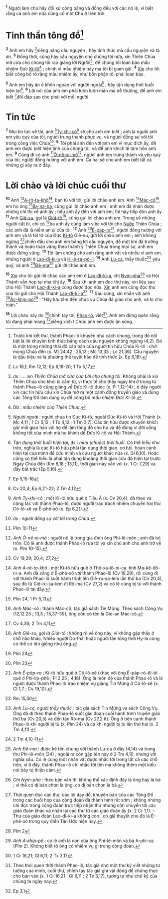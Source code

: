 <sup><b>1</b></sup> Người làm chủ hãy đối xử công bằng và đồng đều với các nô lệ, vì biết rằng cả anh em nữa cũng có một Chủ ở trên trời.

# Tinh thần tông đồ[^1-a7083e7d-2cf5-4fb7-9c3f-e431e6b3503d]

<sup><b>2</b></sup> Anh em hãy [^1@-a7083e7d-2cf5-4fb7-9c3f-e431e6b3503d]siêng năng cầu nguyện ; hãy tỉnh thức mà cầu nguyện và tạ ơn. <sup><b>3</b></sup> Đồng thời, cũng hãy cầu nguyện cho chúng tôi nữa, xin Thiên Chúa mở cửa cho chúng tôi rao giảng lời Người[^2-a7083e7d-2cf5-4fb7-9c3f-e431e6b3503d], để chúng tôi loan báo mầu nhiệm Đức [Ki-tô]()[^3-a7083e7d-2cf5-4fb7-9c3f-e431e6b3503d] ; chính vì mầu nhiệm này mà tôi bị giam giữ. <sup><b>4</b></sup> [Xin]() cho tôi biết công bố rõ ràng mầu nhiệm ấy, như bổn phận tôi phải loan báo.

<sup><b>5</b></sup> Anh em hãy ăn ở khôn ngoan với người ngoài[^4-a7083e7d-2cf5-4fb7-9c3f-e431e6b3503d] ; hãy tận dụng thời buổi hiện tại[^5-a7083e7d-2cf5-4fb7-9c3f-e431e6b3503d]. <sup><b>6</b></sup> Lời nói của anh em phải luôn luôn mặn mà dễ thương, để anh em biết [^2@-a7083e7d-2cf5-4fb7-9c3f-e431e6b3503d]đối đáp sao cho phải với mỗi người.

# Tin tức

<sup><b>7</b></sup> Mọi tin tức về tôi, anh [^3@-a7083e7d-2cf5-4fb7-9c3f-e431e6b3503d][Ty-khi-cô]()[^6-a7083e7d-2cf5-4fb7-9c3f-e431e6b3503d] sẽ cho anh em biết ; anh là người anh em yêu quý của tôi, người trung thành phục vụ, và người đồng sự với tôi trong công việc Chúa[^7-a7083e7d-2cf5-4fb7-9c3f-e431e6b3503d]. <sup><b>8</b></sup> Tôi phái anh đến với anh em vì mục đích ấy, để anh em được biết hiện tình của chúng tôi, và để anh khích lệ tâm hồn anh em. <sup><b>9</b></sup> Cùng đi có anh [^4@-a7083e7d-2cf5-4fb7-9c3f-e431e6b3503d][Ô-nê-xi-mô]()[^8-a7083e7d-2cf5-4fb7-9c3f-e431e6b3503d], người anh em trung thành và yêu quý của tôi, người đồng hương với anh em. Cả hai sẽ cho anh em biết tất cả những gì xảy ra ở đây.

# Lời chào và lời chúc cuối thư

<sup><b>10</b></sup> Anh [^5@-a7083e7d-2cf5-4fb7-9c3f-e431e6b3503d][A-rít-ta-khô]()[^9-a7083e7d-2cf5-4fb7-9c3f-e431e6b3503d], bạn tù với tôi, gửi lời chào anh em. Anh [^6@-a7083e7d-2cf5-4fb7-9c3f-e431e6b3503d][Mác-cô]()[^10-a7083e7d-2cf5-4fb7-9c3f-e431e6b3503d], em họ ông [^7@-a7083e7d-2cf5-4fb7-9c3f-e431e6b3503d][Ba-na-ba](), cũng gửi lời chào anh em ; anh em đã nhận được những chỉ thị về anh ấy ; nếu anh ấy đến với anh em, thì hãy tiếp đón anh ấy. <sup><b>11</b></sup> Anh [Giê-su](), gọi là [Giút-tô]()[^11-a7083e7d-2cf5-4fb7-9c3f-e431e6b3503d], cũng gửi lời chào anh em. Trong số những người cắt bì, chỉ có [^8@-a7083e7d-2cf5-4fb7-9c3f-e431e6b3503d]ba anh ấy cùng làm việc với tôi cho [Nước]() Thiên Chúa ; các anh đã là niềm an ủi của tôi. <sup><b>12</b></sup> Anh [^9@-a7083e7d-2cf5-4fb7-9c3f-e431e6b3503d][Ê-páp-ra]()[^12-a7083e7d-2cf5-4fb7-9c3f-e431e6b3503d], người đồng hương với anh em và là tôi tớ của Đức [Ki-tô]() Giê-su, gửi lời chào anh em ; anh không ngừng [^10@-a7083e7d-2cf5-4fb7-9c3f-e431e6b3503d]chiến đấu cho anh em bằng lời cầu nguyện, để một khi đã trưởng thành và hoàn toàn vâng theo thánh ý Thiên Chúa trong mọi sự, anh em được đứng vững. <sup><b>13</b></sup> Tôi làm chứng cho anh rằng anh vất vả nhiều vì anh em, những người ở [Lao-đi-ki-a]() và [Hi-ê-ra-pô-li](). <sup><b>14</b></sup> Anh [Lu-ca](), thầy thuốc[^13-a7083e7d-2cf5-4fb7-9c3f-e431e6b3503d] yêu quý, và anh [^11@-a7083e7d-2cf5-4fb7-9c3f-e431e6b3503d][Đê-ma]()[^14-a7083e7d-2cf5-4fb7-9c3f-e431e6b3503d] gửi lời chào anh em.

<sup><b>15</b></sup> [Xin]() cho tôi gửi lời chào các anh em ở [Lao-đi-ki-a](), chị [Nym-pha]()[^15-a7083e7d-2cf5-4fb7-9c3f-e431e6b3503d] và Hội Thánh vẫn họp tại nhà chị ấy. <sup><b>16</b></sup> Sau khi anh em đọc thư này, xin liệu sao cho Hội Thánh [Lao-đi-ki-a]() cũng được đọc nữa. [Xin]() anh em cũng đọc thư của tôi gửi cho Hội Thánh [Lao-đi-ki-a]()[^16-a7083e7d-2cf5-4fb7-9c3f-e431e6b3503d]. <sup><b>17</b></sup> Sau cùng, xin nhắn với anh [^12@-a7083e7d-2cf5-4fb7-9c3f-e431e6b3503d][Ác-khíp-pô]()[^17-a7083e7d-2cf5-4fb7-9c3f-e431e6b3503d] : “Hãy lưu tâm đến chức vụ Chúa đã giao cho anh, và lo chu toàn.”

<sup><b>18</b></sup> Lời chào này do [^13@-a7083e7d-2cf5-4fb7-9c3f-e431e6b3503d]chính tay tôi, [Phao-lô](), viết[^18-a7083e7d-2cf5-4fb7-9c3f-e431e6b3503d]. Anh em đừng quên rằng tôi đang phải mang [^14@-a7083e7d-2cf5-4fb7-9c3f-e431e6b3503d]xiềng xích ! Chúc anh em được ân sủng.

[^1-a7083e7d-2cf5-4fb7-9c3f-e431e6b3503d]: Trước khi kết thư, thánh Phao-lô khuyên nhủ cách chung, trong đó nổi bật là lời khuyên tỉnh thức bằng cách cầu nguyện không ngừng (4,2). Đó là một trong những thái độ căn bản của người tín hữu Chúa Ki-tô : chờ mong Chúa đến (x. Mt 24,42 ; 25,13 ; Mc 13,33 ; Lc 21,36). Cầu nguyện là dấu hiệu và là phương thế tuyệt hảo để tỉnh thức (x. Ep 6,18).

[^2-a7083e7d-2cf5-4fb7-9c3f-e431e6b3503d]: ds : _... xin Thiên Chúa mở cửa của Lời cho chúng tôi_. Không phải là xin Thiên Chúa cho khỏi bị cầm tù, vì thực tế cho thấy ngay khi ở trong tù thánh Phao-lô cũng giảng về Đức Ki-tô được (x. Pl 1,12-14) ; ở đây người xin các tín hữu cầu xin Chúa mở ra một cánh đồng truyền giáo và dùng các Tông Đồ làm dụng cụ để công bố _mầu nhiệm Đức Ki-tô_.

[^3-a7083e7d-2cf5-4fb7-9c3f-e431e6b3503d]: Db : _mầu nhiệm của Thiên Chúa_.

[^4-a7083e7d-2cf5-4fb7-9c3f-e431e6b3503d]: _Người ngoài_ : người chưa tin Đức Ki-tô, ngoài Đức Ki-tô và Hội Thánh (x. Mc 4,11 ; 1 Cr 5,12 ; 1 Tx 4,12 ; 1 Tm 3,7). Các tín hữu được khuyến khích giữ mối giao hảo với họ để làm tông đồ cho họ và để đừng vì đời sống không tốt của mình mà họ khinh dể Đức Ki-tô và Hội Thánh.

[^5-a7083e7d-2cf5-4fb7-9c3f-e431e6b3503d]: _Tận dụng thời buổi hiện tại_, ds : _mua (chuộc) thời buổi_. Có thể hiểu như trên, nghĩa là các Ki-tô hữu phải tận dụng thời gian, cơ hội, hoàn cảnh hiện tại của mình để cứu mình và cứu người khác nữa (x. Gl 6,10). Hoặc cũng có thể hiểu là phải tận dụng khoảng thời gian cứu độ hiện tại trước Ngày Chúa đến (Rm 8,18 ; 13,11), thời gian này vắn vỏi (x. 1 Cr 7,29) và đầy bất trắc (Ep 5,16).

[^6-a7083e7d-2cf5-4fb7-9c3f-e431e6b3503d]: _Anh Ty-khi-cô_ : một Ki-tô hữu quê ở Tiểu Á (x. Cv 20,4), đã theo và cộng tác với thánh Phao-lô, được người trao trách nhiệm chuyển hai thư Cô-lô-xê và Ê-phê-xô (x. Ep 6,21).

[^7-a7083e7d-2cf5-4fb7-9c3f-e431e6b3503d]: ds : _người đồng sự với tôi trong Chúa_.

[^8-a7083e7d-2cf5-4fb7-9c3f-e431e6b3503d]: _Anh Ô-nê-xi-mô_ : người nô lệ trong gia đình ông Phi-lê-môn ; anh đã bỏ trốn. Có lẽ anh được thánh Phao-lô rửa tội và xin chủ anh cho anh trở về (x. Plm 10-15).

[^9-a7083e7d-2cf5-4fb7-9c3f-e431e6b3503d]: _Anh A-rít-ta-khô_ : một Ki-tô hữu quê ở Thê-xa-lô-ni-ca, tỉnh Ma-kê-đô-ni-a. Anh đã sống ở Ê-phê-xô với thánh Phao-lô (Cv 19,29), rồi cùng đi với thánh Phao-lô suốt hành trình lên Giê-ru-sa-lem lần thứ ba (Cv 20,4), sau đó từ Giê-ru-sa-lem đi Rô-ma (Cv 27,2) và có lẽ cùng bị tù với thánh Phao-lô tại đây.

[^10-a7083e7d-2cf5-4fb7-9c3f-e431e6b3503d]: _Anh Mác-cô_ : thánh Mác-cô, tác giả sách Tin Mừng. Theo sách Công Vụ (12,12.25 ; 13,5 ; 15,37-39), ông còn có tên là Gio-an Mác-cô.

[^11-a7083e7d-2cf5-4fb7-9c3f-e431e6b3503d]: _Anh Giê-su, gọi là Giút-tô_ : không rõ về ông này, vì không gặp thấy ở chỗ nào khác. Nhiều người Do-thái hoặc người tân tòng thời Hy-la cũng có thể có tên giống như ông.

[^12-a7083e7d-2cf5-4fb7-9c3f-e431e6b3503d]: _Anh Ê-páp-ra_ : Ki-tô hữu quê ở Cô-lô-xê (khác với ông Ê-páp-rô-đi-tô quê ở Phi-líp-phê ; Pl 2,25 ; 4,18). Ông là môn đệ của thánh Phao-lô và là người được thánh Phao-lô trao nhiệm vụ giảng Tin Mừng ở Cô-lô-xê (x. Cl 1,7 ; Cv 19,10).

[^13-a7083e7d-2cf5-4fb7-9c3f-e431e6b3503d]: _Anh Lu-ca, người thầy thuốc_ : tác giả sách Tin Mừng và sách Công Vụ. Ông đã đi theo thánh Phao-lô suốt giai đoạn cuối hành trình truyền giáo thứ ba (Cv 20,5) và đến tận Rô-ma (Cv 27,2 tt). Ông ở bên cạnh thánh Phao-lô khi người bị tù (x. Plm 24) và cả khi người bị tù lần thứ hai (x. 2 Tm 4,11).

[^14-a7083e7d-2cf5-4fb7-9c3f-e431e6b3503d]: _Anh Đê-ma_ : được kể tên chung với thánh Lu-ca ở đây (4,14) và trong thư Phi-lê-môn (24) ; ngoài ra còn gặp tên này ở 2 Tm 4,10, nhưng với nghĩa xấu. Có lẽ cùng một nhân vật được nhắc tới trong tất cả các chỗ trên, vì ở đây, thánh Phao-lô chỉ nhắc tới tên mà không thêm một kiểu nói bày tỏ thiện cảm.

[^15-a7083e7d-2cf5-4fb7-9c3f-e431e6b3503d]: _Chị Nym-pha_ : theo bản văn thì không thể xác định đây là ông hay là bà ; vì thế có dị bản chọn là ông, có dị bản chọn là bà.

[^16-a7083e7d-2cf5-4fb7-9c3f-e431e6b3503d]: Thói quen đọc các thư, các lời dạy dỗ, khuyên bảo của các Tông Đồ trong các buổi họp của cộng đoàn đã thành hình rất sớm ; không những chỉ đọc trong cộng đoàn trực tiếp nhận thư nhưng còn chuyển tới các giáo đoàn khác và nhận lại các thư từ các giáo đoàn ấy (x. 2 Cr 1,1). – Thư của giáo đoàn Lao-đi-ki-a không còn ; có giả thuyết cho đó là Ê-phê-xô trong quy điển Tân Ước hiện nay.

[^17-a7083e7d-2cf5-4fb7-9c3f-e431e6b3503d]: _Anh A-khíp-pô_ : có lẽ anh là con của ông Phi-lê-môn và bà A-phi-ca (Plm 2). Không biết rõ ông có nhiệm vụ gì trong cộng đoàn.

[^18-a7083e7d-2cf5-4fb7-9c3f-e431e6b3503d]: Theo thói quen thời thánh Phao-lô, tác giả nhờ một thư ký viết những tư tưởng của mình, cuối thư, chính tay tác giả ghi vài dòng để chứng thực cho bản văn (x. 1 Cr 16,21 ; Gl 6,11 ; 2 Tx 3,17), tương tự như chữ ký của chúng ta ngày nay.

[^1@-a7083e7d-2cf5-4fb7-9c3f-e431e6b3503d]: Lc 18,1; Rm 12,12; Ep 6,18-20; 1 Tx 5,17

[^2@-a7083e7d-2cf5-4fb7-9c3f-e431e6b3503d]: Ep 5,15-16

[^3@-a7083e7d-2cf5-4fb7-9c3f-e431e6b3503d]: Cv 20,4; Ep 6,21-22; 2 Tm 4,12

[^4@-a7083e7d-2cf5-4fb7-9c3f-e431e6b3503d]: Plm 10-11

[^5@-a7083e7d-2cf5-4fb7-9c3f-e431e6b3503d]: Cv 19,29; 20,4; 27,2

[^6@-a7083e7d-2cf5-4fb7-9c3f-e431e6b3503d]: Plm 24; 1 Pr 5,13

[^7@-a7083e7d-2cf5-4fb7-9c3f-e431e6b3503d]: Cv 4,36; 2 Tm 4,11

[^8@-a7083e7d-2cf5-4fb7-9c3f-e431e6b3503d]: Plm 24

[^9@-a7083e7d-2cf5-4fb7-9c3f-e431e6b3503d]: Plm 23

[^10@-a7083e7d-2cf5-4fb7-9c3f-e431e6b3503d]: Rm 15,30

[^11@-a7083e7d-2cf5-4fb7-9c3f-e431e6b3503d]: 2 Tm 4,10-11

[^12@-a7083e7d-2cf5-4fb7-9c3f-e431e6b3503d]: Plm 2

[^13@-a7083e7d-2cf5-4fb7-9c3f-e431e6b3503d]: 1 Cr 16,21; Gl 6,11; 2 Tx 3,17

[^14@-a7083e7d-2cf5-4fb7-9c3f-e431e6b3503d]: Ep 3,1
